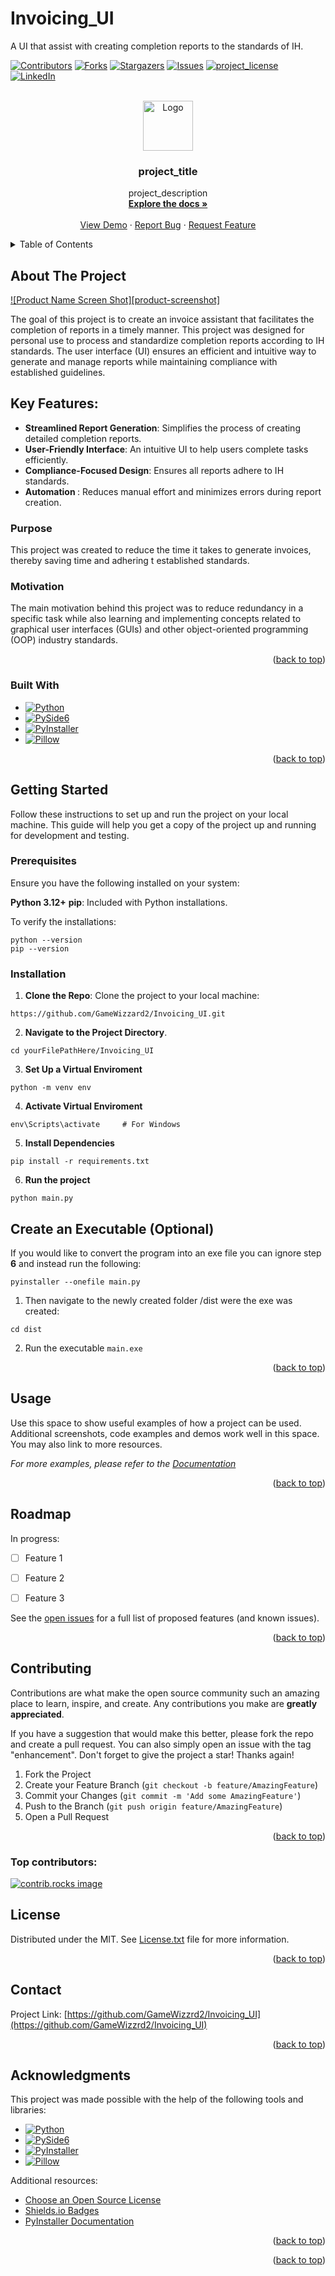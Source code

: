 # Invoicing_UI
A UI that assist with creating completion reports to the standards of IH.

<!-- Improved compatibility of back to top link: See: https://github.com/othneildrew/Best-README-Template/pull/73 -->
<a id="readme-top"></a>
<!--
*** Thanks for checking out the Best-README-Template. If you have a suggestion
*** that would make this better, please fork the repo and create a pull request
*** or simply open an issue with the tag "enhancement".
*** Don't forget to give the project a star!
*** Thanks again! Now go create something AMAZING! :D
-->



<!-- PROJECT SHIELDS -->
<!--
*** I'm using markdown "reference style" links for readability.
*** Reference links are enclosed in brackets [ ] instead of parentheses ( ).
*** See the bottom of this document for the declaration of the reference variables
*** for contributors-url, forks-url, etc. This is an optional, concise syntax you may use.
*** https://www.markdownguide.org/basic-syntax/#reference-style-links
-->
[![Contributors][contributors-shield]][contributors-url]
[![Forks][forks-shield]][forks-url]
[![Stargazers][stars-shield]][stars-url]
[![Issues][issues-shield]][issues-url]
[![project_license][license-shield]][license-url]
[![LinkedIn][linkedin-shield]][linkedin-url]



<!-- PROJECT LOGO -->
<br />
<div align="center">
  <a href="https://github.com/GameWizzrd2/Invoicing_UI">
    <img src="images/logo.png" alt="Logo" width="80" height="80">
  </a>

<h3 align="center">project_title</h3>

  <p align="center">
    project_description
    <br />
    <a href="https://github.com/GameWizzrd2/Invoicing_UI"><strong>Explore the docs »</strong></a>
    <br />
    <br />
    <a href="https://github.com/GameWizzrd2/Invoicing_UI">View Demo</a>
    &middot;
    <a href="https://github.com/GameWizzrd2/Invoicing_UI/issues/new?labels=bug&template=bug-report---.md">Report Bug</a>
    &middot;
    <a href="https://github.com/GameWizzrd2/Invoicing_UI/issues/new?labels=enhancement&template=feature-request---.md">Request Feature</a>
  </p>
</div>



<!-- TABLE OF CONTENTS -->
<details>
  <summary>Table of Contents</summary>
  <ol>
    <li>
      <a href="#about-the-project">About The Project</a>
      <ul>
        <li><a href="#built-with">Built With</a></li>
      </ul>
    </li>
    <li>
      <a href="#getting-started">Getting Started</a>
      <ul>
        <li><a href="#prerequisites">Prerequisites</a></li>
        <li><a href="#installation">Installation</a></li>
      </ul>
    </li>
    <li><a href="#usage">Usage</a></li>
    <li><a href="#roadmap">Roadmap</a></li>
    <li><a href="#contributing">Contributing</a></li>
    <li><a href="#license">License</a></li>
    <li><a href="#contact">Contact</a></li>
    <li><a href="#acknowledgments">Acknowledgments</a></li>
  </ol>
</details>



<!-- ABOUT THE PROJECT -->
## About The Project

[![Product Name Screen Shot][product-screenshot]](https://example.com)

The goal of this project is to create an invoice assistant that facilitates the completion of reports in a timely manner. This project was designed for personal use to process and standardize completion reports according to IH standards. The user interface (UI) ensures an efficient and intuitive way to generate and manage reports while maintaining compliance with established guidelines.

## Key Features:
* <b>Streamlined Report Generation</b>: Simplifies the process of creating detailed completion reports.
* <b>User-Friendly Interface</b>: An intuitive UI to help users complete tasks efficiently.
* <b>Compliance-Focused Design</b>: Ensures all reports adhere to IH standards.
* <b> Automation </b>: Reduces manual effort and minimizes errors during report creation.

### Purpose
This project was created to reduce the time it takes to generate invoices, thereby saving time and adhering t established standards.

### Motivation
The main motivation behind this project was to reduce redundancy in a specific task while also learning and implementing concepts related to graphical user interfaces (GUIs) and other object-oriented programming (OOP) industry standards.

<!-- Here's a blank template to get started. To avoid retyping too much info, do a search and replace with your text editor for the following: `GameWizzrd2`, `Invoicing_UI`, `twitter_handle`, `linkedin_username`, `gmail`, `cbarfieldga`, `project_title`, `project_description`, `project_license` -->

<p align="right">(<a href="#readme-top">back to top</a>)</p>



### Built With

* [![Python][Python-badge]][Python-url]
* [![PySide6][PySide6-badge]][PySide6-url]
* [![PyInstaller][PyInstaller-badge]][PyInstaller-url]
* [![Pillow][Pillow-badge]][Pillow-url]


<p align="right">(<a href="#readme-top">back to top</a>)</p>



<!-- GETTING STARTED -->
## Getting Started

Follow these instructions to set up and run the project on your local machine. This guide will help you get a copy of the project up and running for development and testing.

### Prerequisites

Ensure you have the following installed on your system:

<b>Python 3.12+</b>
<b>pip</b>: Included with Python installations.

To verify the installations:
```
python --version
pip --version
```

### Installation

1. <b>Clone the Repo</b>:
Clone the project to your local machine:
```
https://github.com/GameWizzard2/Invoicing_UI.git
```
2. <b>Navigate to the Project Directory</b>.
```
cd yourFilePathHere/Invoicing_UI
```
3. <b>Set Up a Virtual Enviroment</b>
```
python -m venv env
```
4. <b>Activate Virtual Enviroment</b>
```
env\Scripts\activate     # For Windows
```
5. <b>Install Dependencies</b>
```
pip install -r requirements.txt
```

6. <b>Run the project</b>
```
python main.py
```


## Create an Executable (Optional)
If you would like to convert the program into an exe file you can ignore step <b>6</b> and instead run the following:
```
pyinstaller --onefile main.py
```
1. Then navigate to the newly created folder /dist were the exe was created:
```
cd dist
```

2. Run the executable
```main.exe```


<p align="right">(<a href="#readme-top">back to top</a>)</p>



<!-- USAGE EXAMPLES -->
## Usage

Use this space to show useful examples of how a project can be used. Additional screenshots, code examples and demos work well in this space. You may also link to more resources.

_For more examples, please refer to the [Documentation](https://example.com)_

<p align="right">(<a href="#readme-top">back to top</a>)</p>



<!-- ROADMAP -->
## Roadmap

In progress:
- [ ] Feature 1
- [ ] Feature 2
- [ ] Feature 3


See the [open issues](https://github.com/GameWizzrd2/Invoicing_UI/issues) for a full list of proposed features (and known issues).

<p align="right">(<a href="#readme-top">back to top</a>)</p>



<!-- CONTRIBUTING -->
## Contributing

Contributions are what make the open source community such an amazing place to learn, inspire, and create. Any contributions you make are **greatly appreciated**.

If you have a suggestion that would make this better, please fork the repo and create a pull request. You can also simply open an issue with the tag "enhancement".
Don't forget to give the project a star! Thanks again!

1. Fork the Project
2. Create your Feature Branch (`git checkout -b feature/AmazingFeature`)
3. Commit your Changes (`git commit -m 'Add some AmazingFeature'`)
4. Push to the Branch (`git push origin feature/AmazingFeature`)
5. Open a Pull Request

<p align="right">(<a href="#readme-top">back to top</a>)</p>

### Top contributors:

<a href="https://github.com/GameWizzrd2/Invoicing_UI/graphs/contributors">
  <img src="https://contrib.rocks/image?repo=GameWizzrd2/Invoicing_UI" alt="contrib.rocks image" />
</a>



<!-- LICENSE -->
## License

Distributed under the MIT. See [License.txt](LICENSE.txt) file for more information.

<p align="right">(<a href="#readme-top">back to top</a>)</p>



<!-- CONTACT -->
## Contact
Project Link: [https://github.com/GameWizzrd2/Invoicing_UI](https://github.com/GameWizzrd2/Invoicing_UI)

<p align="right">(<a href="#readme-top">back to top</a>)</p>



<!-- ACKNOWLEDGMENTS -->
## Acknowledgments

This project was made possible with the help of the following tools and libraries:

* [![Python][Python-badge]][Python-url]
* [![PySide6][PySide6-badge]][PySide6-url]
* [![PyInstaller][PyInstaller-badge]][PyInstaller-url]
* [![Pillow][Pillow-badge]][Pillow-url]

Additional resources:
* [Choose an Open Source License](https://choosealicense.com)
* [Shields.io Badges](https://shields.io)
* [PyInstaller Documentation](https://pyinstaller.org)


<p align="right">(<a href="#readme-top">back to top</a>)</p>

<p align="right">(<a href="#readme-top">back to top</a>)</p>



<!-- MARKDOWN LINKS & IMAGES -->
<!-- https://www.markdownguide.org/basic-syntax/#reference-style-links -->
[contributors-shield]: https://img.shields.io/github/contributors/GameWizzard2/Invoicing_UI.svg?style=for-the-badge
[contributors-url]: https://github.com/GameWizzard2/Invoicing_UI/graphs/contributors

[forks-shield]: https://img.shields.io/github/forks/GameWizzard2/Invoicing_UI.svg?style=for-the-badge
[forks-url]: https://github.com/GameWizzard2/Invoicing_UI/network/members

[stars-shield]: https://img.shields.io/github/stars/GameWizzard2/Invoicing_UI.svg?style=for-the-badge
[stars-url]: https://github.com/GameWizzard2/Invoicing_UI/stargazers

[issues-shield]: https://img.shields.io/github/issues/GameWizzard2/Invoicing_UI.svg?style=for-the-badge
[issues-url]: https://github.com/GameWizzard2/Invoicing_UI/issues

[license-shield]: https://img.shields.io/github/license/GameWizzard2/Invoicing_UI.svg?style=for-the-badge
[license-url]: https://github.com/GameWizzard2/Invoicing_UI/blob/master/LICENSE.txt

[linkedin-shield]: https://img.shields.io/badge/-LinkedIn-black.svg?style=for-the-badge&logo=linkedin&colorB=555
[linkedin-url]: https://linkedin.com/in/christopher-barfield





[Python-badge]: https://img.shields.io/badge/Python-3776AB?style=for-the-badge&logo=python&logoColor=white
[Python-url]: https://www.python.org/

[PySide6-badge]: https://img.shields.io/badge/PYside6-green?style=for-the-badge&logo=Py
[PySide6-url]: https://doc.qt.io/qtforpython/

[PyInstaller-badge]: https://img.shields.io/badge/PyInstaller-blue?style=for-the-badge
[PyInstaller-url]: https://pyinstaller.org/

[Pillow-badge]: https://img.shields.io/badge/Pillow-yellowgreen?style=for-the-badge
[Pillow-url]: https://pillow.readthedocs.io/

